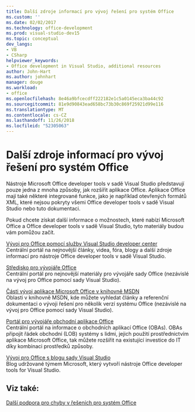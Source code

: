 ```yaml
---
title: Další zdroje informací pro vývoj řešení pro systém Office
ms.custom: ''
ms.date: 02/02/2017
ms.technology: office-development
ms.prod: visual-studio-dev15
ms.topic: conceptual
dev_langs:
- VB
- CSharp
helpviewer_keywords:
- Office development in Visual Studio, additional resources
author: John-Hart
ms.author: johnhart
manager: douge
ms.workload:
- office
ms.openlocfilehash: 8e46a9bfcecdff222182e1c5a0145eca3ba44c92
ms.sourcegitcommit: 81e9d90843ead658bc73b30c869f25921d99e116
ms.translationtype: MT
ms.contentlocale: cs-CZ
ms.lasthandoff: 11/26/2018
ms.locfileid: "52305063"
---
```

# <a name="additional-resources-to-develop-office-solutions"></a>Další zdroje informací pro vývoj řešení pro systém Office
  Nástroje Microsoft Office developer tools v sadě Visual Studio představují pouze jedna z mnoha způsoby, jak rozšířit aplikace Office. Aplikace Office mají také některé integrované funkce, jako je například otevřených formátů XML, které nejsou pokryty všemi Office developer tools v sadě Visual Studio nebo tuto dokumentaci.  

 Pokud chcete získat další informace o možnostech, které nabízí Microsoft Office a Office developer tools v sadě Visual Studio, tyto materiály budou vám pomůžou začít.  

 [Vývoj pro Office pomocí služby Visual Studio developer center](http://go.microsoft.com/fwlink/?LinkId=149752)  
 Centrální portál na nejnovější články, videa, fóra, blogy a další zdroje informací pro nástroje Office developer tools v sadě Visual Studio.  

 [Středisko pro vývojáře Office](http://go.microsoft.com/fwlink/?LinkId=83467)  
 Centrální portál pro nejnovější materiály pro vývojáře sady Office (nezávislé na vývoj pro Office pomocí sady Visual Studio).  

 [Části vývoj aplikace Microsoft Office v knihovně MSDN](http://go.microsoft.com/fwlink/?LinkId=149870)  
 Oblasti v knihovně MSDN, kde můžete vyhledat články a referenční dokumentaci o vývoji řešení pro několik verzí systému Office (nezávislé na vývoj pro Office pomocí sady Visual Studio).  

 [Portál pro vývojáře obchodní aplikace Office](http://go.microsoft.com/fwlink/?LinkId=99125)  
 Centrální portál na informace o obchodních aplikací Office (OBAs). OBAs připojit řádek obchodní (LOB) systémy s lidmi, jejich použití prostřednictvím aplikace Microsoft Office, tak můžete rozšířit na existující investice do IT díky kombinaci prostředků způsoby.  

 [Vývoj pro Office s blogu sady Visual Studio](http://go.microsoft.com/fwlink/?LinkId=149748)  
 Blog udržované týmem Microsoft, který vytvoří nástroje Office developer tools for Visual Studio.  

## <a name="see-also"></a>Viz také:  
 [Další podpora pro chyby v řešeních pro systém Office](../vsto/additional-support-for-errors-in-office-solutions.md)  
